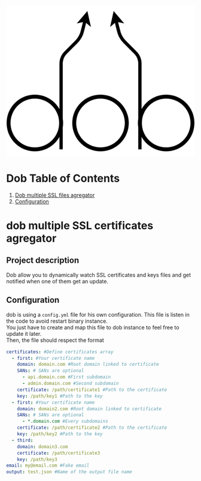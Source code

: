 <p align="center"><a href="https://github.com/darkweak/dob"><img src="doc/logo.svg?sanitize=true" alt="dob logo"></a></p>

# Dob Table of Contents
1. [Dob multiple SSL files agregator](#project-description)
2. [Configuration](#configuration)

# dob multiple SSL certificates agregator

## Project description
Dob allow you to dynamically watch SSL certificates and keys files and get notified when one of them get an update.

## Configuration
dob is using a `config.yml` file for his own configuration. This file is listen in the code to avoid restart binary instance.  
You just have to create and map this file to dob instance to feel free to update it later.  
Then, the file should respect the format

```yaml
certificates: #Define certificates array
  - first: #Your certificate name
    domain: domain.com #Root domain linked to certificate
    SANs: # SANs are optional
      - api.domain.com #First subdomain
      - admin.domain.com #Second subdomain
    certificate: /path/certificate1 #Path to the certificate
    key: /path/key1 #Path to the key
  - first: #Your certificate name
    domain: domain2.com #Root domain linked to certificate
    SANs: # SANs are optional
      - *.domain.com #Every subdomains
    certificate: /path/certificate2 #Path to the certificate
    key: /path/key2 #Path to the key
  - third:
    domain: domain3.com
    certificate: /path/certificate3
    key: /path/key3
email: my@email.com #Fake email
output: test.json #Name of the output file name
```
